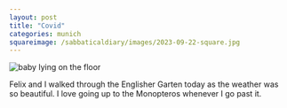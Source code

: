 ```yaml
---
layout: post
title: "Covid"
categories: munich
squareimage: /sabbaticaldiary/images/2023-09-22-square.jpg
---
```

<img src="/sabbaticaldiary/images/2023-09-22.jpg" alt="baby lying on the floor" class="center">

Felix and I walked through the Englisher Garten today as the weather was so beautiful. I love going up to the Monopteros whenever I go past it.